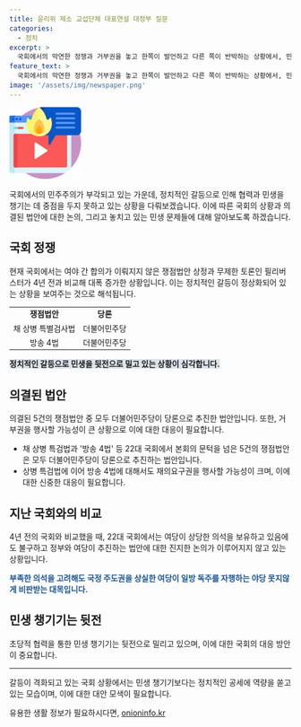 ```yaml
---
title: 윤리위 제소 교섭단체 대표연설 대정부 질문
categories:
  - 정치
excerpt: >
  국회에서의 막연한 정쟁과 거부권을 놓고 한쪽이 발언하고 다른 쪽이 반박하는 상황에서, 민생을 챙기는 입법이 뒷전으로 밀리고 있다는 비판이 제기되고 있다. 민주당이 추진하는 법안들이 대다수이며, 거대 야당이 무제한 토론을 통해 정치적으로 민생을 뒷받침하는 비판도 나오고 있다. 정부와 여당은 거야를 견제할 대응책을 보여주지 못하고 있으며, 정쟁이 일상이 된 국회에서 상대 정당을 겨냥한 윤리특위 제소 건수도 늘어나고 있다. 여야는 교섭단체 대표연설도 하지 못하고 국회 개원식이 무산된 사상적 상황이 벌어지고 있는 가운데, 국민들의 이목을 끌고 있는 것으로 보인다.
feature_text: >
  국회에서의 막연한 정쟁과 거부권을 놓고 한쪽이 발언하고 다른 쪽이 반박하는 상황에서, 민생을 챙기는 입법이 뒷전으로 밀리고 있다는 비판이 제기되고 있다. 민주당이 추진하는 법안들이 대다수이며, 거대 야당이 무제한 토론을 통해 정치적으로 민생을 뒷받침하는 비판도 나오고 있다. 정부와 여당은 거야를 견제할 대응책을 보여주지 못하고 있으며, 정쟁이 일상이 된 국회에서 상대 정당을 겨냥한 윤리특위 제소 건수도 늘어나고 있다. 여야는 교섭단체 대표연설도 하지 못하고 국회 개원식이 무산된 사상적 상황이 벌어지고 있는 가운데, 국민들의 이목을 끌고 있는 것으로 보인다.
image: '/assets/img/newspaper.png'
---
```


<p><img src="/assets/img/news.png" alt="rentncar 속보" /></p>

<p data-ke-size="size16">국회에서의 민주주의가 부각되고 있는 가운데, 정치적인 갈등으로 인해 협력과 민생을 챙기는 데 중점을 두지 못하고 있는 상황을 다뤄보겠습니다. 이에 따른 국회의 상황과 의결된 법안에 대한 논의, 그리고 놓치고 있는 민생 문제들에 대해 알아보도록 하겠습니다.</p>

<h2 data-ke-size="size26">국회 정쟁</h2>

<p data-ke-size="size16">현재 국회에서는 여야 간 합의가 이뤄지지 않은 쟁점법안 상정과 무제한 토론인 필리버스터가 4년 전과 비교해 대폭 증가한 상황입니다. 이는 정치적인 갈등이 정상화되어 있는 상황을 보여주는 것으로 해석됩니다.</p>

<table>
  <tr>
    <td style="text-align: center; height: 17px;"><b>쟁점법안</b></td>
    <td style="text-align: center; height: 17px;"><b>당론</b></td>
  </tr>
  <tr>
    <td style="text-align: center; height: 17px;">채 상병 특별검사법</td>
    <td style="text-align: center; height: 17px;">더불어민주당</td>
  </tr>
  <tr>
    <td style="text-align: center; height: 17px;">방송 4법</td>
    <td style="text-align: center; height: 17px;">더불어민주당</td>
  </tr>
</table>

<p><b><span style="background-color: #21538527;">정치적인 갈등으로 민생을 뒷전으로 밀고 있는 상황이 심각합니다.</span></b></p>

<h2 data-ke-size="size26">의결된 법안</h2>

<p data-ke-size="size16">의결된 5건의 쟁점법안 중 모두 더불어민주당이 당론으로 추진한 법안입니다. 또한, 거부권을 행사할 가능성이 큰 상황으로 이에 대한 대응이 필요합니다.</p> 

<ul>
  <li>채 상병 특검법과 '방송 4법' 등 22대 국회에서 본회의 문턱을 넘은 5건의 쟁점법안은 모두 더불어민주당이 당론으로 추진하는 법안입니다.</li>
  <li>상병 특검법에 이어 방송 4법에 대해서도 재의요구권을 행사할 가능성이 크며, 이에 대한 신중한 대응이 필요합니다.</li>
</ul>

<h2 data-ke-size="size26">지난 국회와의 비교</h2>

<p data-ke-size="size16">4년 전의 국회와 비교했을 때, 22대 국회에서는 여당이 상당한 의석을 보유하고 있음에도 불구하고 정부와 여당이 추진하는 법안에 대한 진지한 논의가 이루어지지 않고 있는 상황입니다.</p>

<p><b><span style="color: #1a5490;">부족한 의석을 고려해도 국정 주도권을 상실한 여당이 일방 독주를 자행하는 야당 못지않게 비판받는 대목입니다.</span></b></p>

<h2 data-ke-size="size26">민생 챙기기는 뒷전</h2>

<p data-ke-size="size16">초당적 협력을 통한 민생 챙기기는 뒷전으로 밀리고 있으며, 이에 대한 국회의 대응 방안이 중요합니다.</p>

<hr>

<p data-ke-size="size16">갈등이 격화되고 있는 국회 상황에서는 민생 챙기기보다는 정치적인 공세에 역량을 쏟고 있는 모습이며, 이에 대한 대안 모색이 필요합니다. </p>
유용한 생활 정보가 필요하시다면, <a href="https://onioninfo.kr" rel="dofollow">onioninfo.kr</a>


